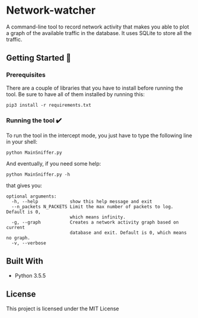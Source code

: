 # Network-watcher

A command-line tool to record network activity that makes you able to plot a graph of the available traffic in the database. It uses SQLite to store all the traffic.

## Getting Started :page_facing_up:

### Prerequisites 
There are a couple of libraries that you have to install before running the tool. Be sure to have all of them installed by running this:

```
pip3 install -r requirements.txt 
```

### Running the tool :heavy_check_mark:

To run the tool in the intercept mode, you just have to type the following line in your shell:

```
python MainSniffer.py
```

And eventually, if you need some help:

```
python MainSniffer.py -h
```

that gives you:

```
optional arguments:
  -h, --help            show this help message and exit
  --n_packets N_PACKETS Limit the max number of packets to log. Default is 0,
                        which means infinity.
  -g, --graph           Creates a network activity graph based on current
                        database and exit. Default is 0, which means no graph.
  -v, --verbose
```

## Built With

* Python 3.5.5

## License

This project is licensed under the MIT License

